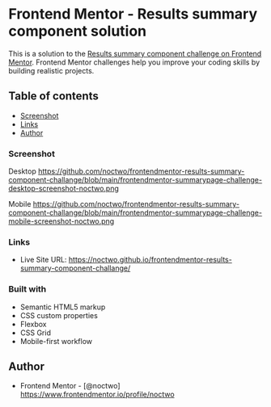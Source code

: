 # Frontend Mentor - Results summary component solution

This is a solution to the [Results summary component challenge on Frontend Mentor](https://www.frontendmentor.io/challenges/results-summary-component-CE_K6s0maV). Frontend Mentor challenges help you improve your coding skills by building realistic projects. 

## Table of contents

- [Screenshot](#screenshot)
- [Links](#links)
- [Author](#author)




### Screenshot

Desktop
https://github.com/noctwo/frontendmentor-results-summary-component-challange/blob/main/frontendmentor-summarypage-challenge-desktop-screenshot-noctwo.png

Mobile
https://github.com/noctwo/frontendmentor-results-summary-component-challange/blob/main/frontendmentor-summarypage-challenge-mobile-screenshot-noctwo.png


### Links

- Live Site URL: https://noctwo.github.io/frontendmentor-results-summary-component-challange/


### Built with

- Semantic HTML5 markup
- CSS custom properties
- Flexbox
- CSS Grid
- Mobile-first workflow



## Author

- Frontend Mentor - [@noctwo] https://www.frontendmentor.io/profile/noctwo